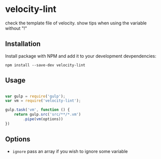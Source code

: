 # velocity-lint
check the template file of velocity. show tips  when using the variable without "!"

## Installation
Install package with NPM and add it to your development devpendencies:

`npm install --save-dev velocity-lint`


## Usage
```javascript

var gulp = require('gulp');
var vm = require('velocity-lint');

gulp.task('vm', function () {
    return gulp.src('src/**/*.vm')
        .pipe(vm(options))
})

```

## Options

- `ignore`
    pass an array if you wish to ignore some variable
